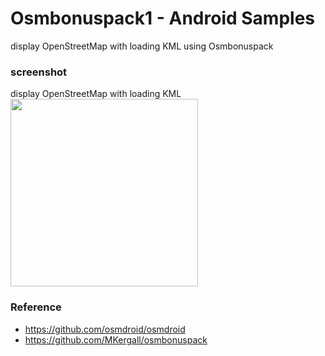 Osmbonuspack1  - Android Samples
===============

display OpenStreetMap with loading KML
using Osmbonuspack <br/>

### screenshot <br/>
display OpenStreetMap with loading KML <br/>
<image src="https://raw.githubusercontent.com/ohwada/Android_Samples/master/Osmbonuspack1/screenshot/osmbonuspack1_paris_tour.png" width="300" /><br/>

### Reference <br/>
- https://github.com/osmdroid/osmdroid<br/>
- https://github.com/MKergall/osmbonuspack<br/>
